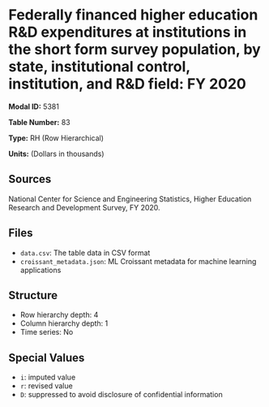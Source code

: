 # Federally financed higher education R&D expenditures at institutions in the short form survey population, by state, institutional control, institution, and R&D field: FY 2020

**Modal ID:** 5381

**Table Number:** 83

**Type:** RH (Row Hierarchical)

**Units:** (Dollars in thousands)

## Sources

National Center for Science and Engineering Statistics, Higher Education Research and Development Survey, FY 2020.

## Files

- `data.csv`: The table data in CSV format
- `croissant_metadata.json`: ML Croissant metadata for machine learning applications

## Structure

- Row hierarchy depth: 4
- Column hierarchy depth: 1
- Time series: No

## Special Values

- `i`: imputed value
- `r`: revised value
- `D`: suppressed to avoid disclosure of confidential information
